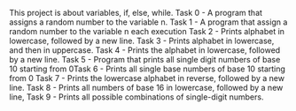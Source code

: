 This project is about variables, if, else, while.
Task 0 - A program that assigns a random number to the variable n.
Task 1 - A program that assign a random number to the variable n each execution
Task 2 - Prints alphabet in lowercase, followed by a new line.
Task 3 - Prints alphabet in lowercase, and then in uppercase.
Task 4 - Prints the alphabet in lowercase, followed by a new line.
Task 5 - Program that prints all single digit numbers of base 10 starting from 0Task 6 - Prints all single base numbers of base 10 starting from 0
Task 7 - Prints the lowercase alphabet in reverse, followed by a new line.
Task 8 - Prints all numbers of base 16 in lowercase, followed by a new line,
Task 9 - Prints all possible combinations of single-digit numbers.
